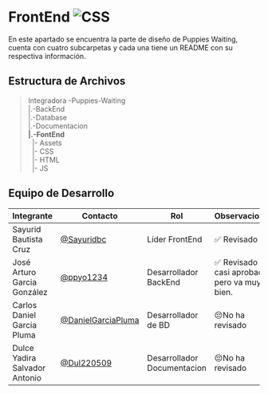 # FrontEnd   ![CSS](https://img.shields.io/badge/CSS-239120?&style=for-the-badge&logo=css3&logoColor=white)


 En este apartado se encuentra la parte de diseño de Puppies Waiting, cuenta con cuatro subcarpetas y cada una tiene un README con su respectiva información.

## Estructura de Archivos 

>Integradora -Puppies-Waiting<br>
>|.-BackEnd <br>
>|.-Database <br>
>|.-Documentacion <br>
>**|.-FontEnd** <br>
>&nbsp;&nbsp;|- Assets <br>
>&nbsp;&nbsp;|- CSS <br>
>&nbsp;&nbsp;|- HTML <br>
>&nbsp;&nbsp;|- JS <br>


## Equipo de Desarrollo

|Integrante|Contacto|Rol|Observaciones|
|------------|--------|---|---|
|Sayurid Bautista Cruz|[@Sayuridbc](https://github.com/sayuridbc)|Líder FrontEnd|✅ Revisado .|
|José Arturo Garcia González |[@ppyo1234](https://github.com/ppyo1234)|Desarrollador BackEnd|✅ Revisado y casi aprobado pero va muy bien.|
|Carlos Daniel Garcia Pluma|[@DanielGarciaPluma](https://github.com/DanielGarciaPluma)|Desarrollador de BD|😔No ha revisado|
|Dulce Yadira Salvador Antonio|[@Dul220509](https://github.com/Dul220509)|Desarrollador Documentacion|😔No ha revisado|